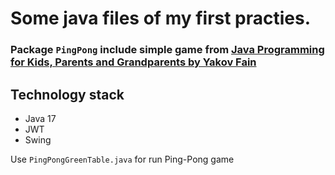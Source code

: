 # Some java files of my first practies. 
### Package `PingPong` include simple game from [Java Programming for Kids, Parents and Grandparents by Yakov Fain](https://www.goodreads.com/book/show/20255973-java)

## Technology stack
- Java 17
- JWT
- Swing

Use `PingPongGreenTable.java` for run Ping-Pong game
